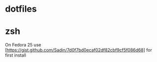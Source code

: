 # dotfiles

# zsh

On Fedora 25 use [https://gist.github.com/Sadin/7d0f7bd0ecaf02df82cbf9cf5f086d68]
for first install
